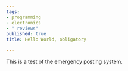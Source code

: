```yaml
---
tags:
- programming
- electronics
- " reviews"
published: true
title: Hello World, obligatory

---
```

This is a test of the emergency posting system.